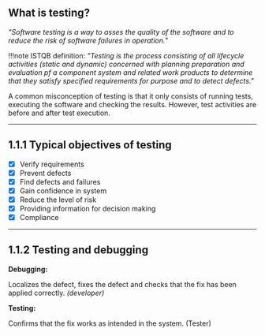 ## **What is testing**?

*"Software testing is a way to asses the quality of the software and to reduce the risk of software failures in operation."*

!!!note
    ISTQB definition:
    *"Testing is the process consisting of all lifecycle activities (static and dynamic) concerned with planning preparation and evaluation pf a component system and related work products to determine that they satisfy specified requirements for purpose and to detect defects."*

A common misconception of testing is that it only consists of running tests, executing the software and checking the results.
However, test activities are before and after test execution. 
___

## 1.1.1 **Typical objectives of testing**

- [x] Verify requirements
- [x] Prevent defects
- [x] Find defects and failures
- [x] Gain confidence in system
- [x] Reduce the level of risk
- [x] Providing information for decision making
- [x] Compliance
___

## 1.1.2 **Testing and debugging**

**Debugging:**

Localizes the defect, fixes the defect and checks that the fix has been applied correctly. *(developer)*

**Testing:** 

Confirms that the fix works as intended in the system. (Tester)